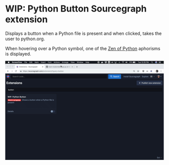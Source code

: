 # WIP: Python Button Sourcegraph extension

Displays a button when a Python file is present and when clicked, takes the user to python.org.

When hovering over a Python symbol, one of the [Zen of Python](https://www.python.org/dev/peps/pep-0020/) aphorisms is displayed.

![](PythonButton.gif)

